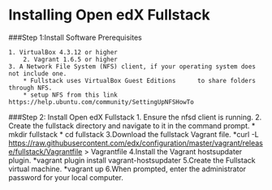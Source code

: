 # Installing Open edX Fullstack

###Step 1:Install Software Prerequisites
	
	1. VirtualBox 4.3.12 or higher
    	2. Vagrant 1.6.5 or higher
   	3. A Network File System (NFS) client, if your operating system does not include one. 
		* Fullstack uses VirtualBox Guest Editions 		to share folders through NFS.
		* setup NFS from this link https://help.ubuntu.com/community/SettingUpNFSHowTo
###Step 2: Install Open edX Fullstack
	1. Ensure the nfsd client is running.
	2. Create the fullstack directory and navigate to it in the command prompt.
		* mkdir fullstack
		* cd fullstack
	3.Download the fullstack Vagrant file.
		*curl -L https://raw.githubusercontent.com/edx/configuration/master/vagrant/release/fullstack/Vagrantfile > Vagrantfile
	4.Install the Vagrant hostsupdater plugin.
		*vagrant plugin install vagrant-hostsupdater
	5.Create the Fullstack virtual machine.
		*vagrant up
	6.When prompted, enter the administrator password for your local computer.



